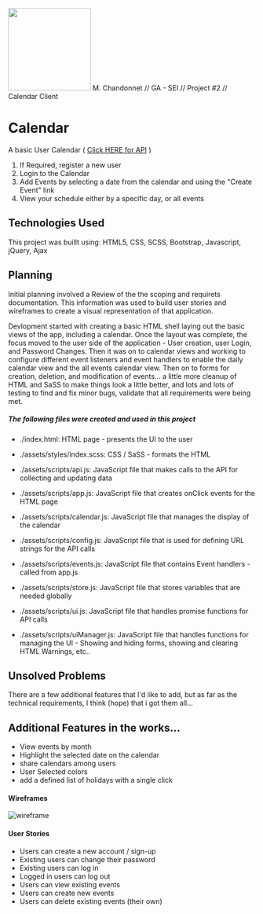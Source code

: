 <img src=https://user-images.githubusercontent.com/21346239/91862876-7bf3f580-ec3c-11ea-94d6-5236f3867a9c.png width="168" height="168">
M. Chandonnet // GA - SEI // Project #2 // Calendar Client

# Calendar

A basic User Calendar ( [Click HERE for API](https://github.com/mchandonnet/calendar_api) )
1. If Required, register a new user
2. Login to the Calendar
3. Add Events by selecting a date from the calendar and using the "Create Event" link
4. View your schedule either by a specific day, or all events


## Technologies Used

This project was buillt using: HTML5, CSS, SCSS, Bootstrap, Javascript, jQuery, Ajax


## Planning

Initial planning involved a Review of the the scoping and requirets documentation.  This information was used to build user stories and wireframes to create a visual representation of that application.

Devlopment started with creating a basic HTML shell laying out the basic views of the app, including a calendar.  Once the layout was complete, the focus moved to the user side of the application - User creation, user Login, and Password Changes.  Then it was on to calendar views and working to configure different event listeners and event handlers to enable the daily calendar view and the all events calendar view.  Then on to forms for creation, deletion, and modification of events...  a little more cleanup of HTML and SaSS to make things look a little better, and lots and lots of testing to find and fix minor bugs, validate that all requirements were being met.


##### The following files were created and used in this project

+ ./index.html: HTML page - presents the UI to the user

+ ./assets/styles/index.scss: CSS / SaSS - formats the HTML

+ ./assets/scripts/api.js: JavaScript file that makes calls to the API for collecting and updating data

+ ./assets/scripts/app.js: JavaScript file that creates onClick events for the HTML page

+ ./assets/scripts/calendar.js: JavaScript file that manages the display of the calendar

+ ./assets/scripts/config.js: JavaScript file that is used for defining URL strings for the API calls

+ ./assets/scripts/events.js: JavaScript file that contains Event handlers - called from app.js

+ ./assets/scripts/store.js: JavaScript file that stores variables that are needed globally

+ ./assets/scripts/ui.js: JavaScript file that handles promise functions for API calls

+ ./assets/scripts/uiManager.js: JavaScript file that handles functions for managing the UI - Showing and hiding forms, showing and clearing HTML Warnings, etc..


## Unsolved Problems

There are a few additional features that I'd like to add, but as far as the technical requirements, I think (hope) that i got them all...


## Additional Features in the works...

+ View events by month
+ Highlight the selected date on the calendar
+ share calendars among users
+ User Selected colors
+ add a defined list of holidays with a single click


#### Wireframes

![wireframe](https://user-images.githubusercontent.com/21346239/93946026-2f18b180-fd06-11ea-80f9-9f7b20170287.png)


#### User Stories

+ Users can create a new account / sign-up
+ Existing users can change their password
+ Existing users can log in
+ Logged in users can log out
+ Users can view existing events
+ Users can create new events
+ Users can delete existing events (their own)